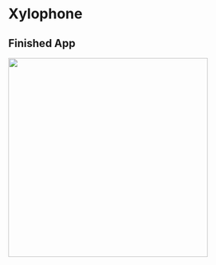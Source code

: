 # Xylophone

## Finished App
<img src="https://github.com/londonappbrewery/Images/blob/master/Xylophone.png" width="400">


